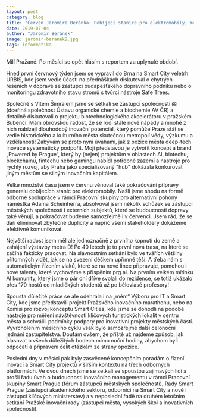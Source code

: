 ```yaml
---
layout: post
category: blog
title: "Červen Jaromíra Beránka: Dobíjecí stanice pro elektromobily, metro D a pražský inovační maraton"
date: 2019-07-04
author: "Jaromír Beránek"
image: jaromir-beranek2.jpg
tags: informatika 
---
```


Milí Pražané. Po měsíci se opět hlásím s reportem za uplynulé období. 

Hned první červnový týden jsem se vypravil do Brna na Smart City veletrh URBIS, kde jsem vedle účasti na přednáškách diskutoval o chytrých řešeních v dopravě se zástupci budapešťského dopravního podniku nebo o monitoringu zdravotního stavu stromů s tvůrci nástroje Safe Trees.

Společně s Vítem Šimralem jsme se setkali se zástupci společnosti i&i (dceřiná společnost Ústavu organické chemie a biochemie AV ČR) a detailně diskutovali o projektu biotechnologického akcelerátoru v pražském Bubenči. Mám obrovskou radost, že se rodí stále nové nápady a mnohé z nich nabízejí dlouhodobý inovační potenciál, který pomůže Praze stát se vedle historického a kulturního města skutečnou metropolí vědy, výzkumu a vzdělanosti! Zabývám se proto nyní úvahami, jak z pozice města deep-tech inovace systematicky podpořit. Mojí představou je vytvořit koncept a brand „Powered by Prague“, který by (nejen) projektům v oblastech AI, biotechu, blockchainu, fintechu nebo gamingu nabídl potřebné zázemí a nástroje pro rychlý rozvoj, aby Praha jako specializovaný "hub" dokázala konkurovat jiným městům se silným inovačním kapitálem.

Velké množství času jsem v červnu věnoval také pokračování přípravy generelu dobíjecích stanic pro elektromobily. Našli jsme shodu na formě odborné spolupráce v rámci Pracovní skupiny pro alternativní pohony náměstka Adama Scheinherra, absolvoval jsem několik schůzek se zástupci městských společností i externích subjektů, které se budoucnosti dopravy také věnují, a pokračovat budeme samozřejmě i v červenci. Jsem rád, že se daří eliminovat zbytečné duplicity a napříč všemi stakeholdery dokážeme efektivně komunikovat.

Největší radost jsem měl ale jednoznačně z prvního kopnutí do země a zahájení výstavby metra D! Po 40 letech je to první nová trasa, na které se začíná fakticky pracovat. Na slavnostním setkání bylo ve tvářích většiny přítomných vidět, jak se na svezení déčkem upřímně těší. A třeba nám s automatickým řízením vlaků, které se na nové lince připravuje, pomohou i nové talenty, které vychováme s přispěním prg.ai. Na prvním velkém mítinku AI komunity, který jsme o pár dní dříve svolali do rezidence, se totiž ukázalo přes 170 hostů od mladičkých studentů až po bělovlasé profesory!

Spousta důležité práce se ale odehrála i na „mém“ Výboru pro IT a Smart City, kde jsme představili projekt Pražského inovačního marathonu, nebo na Komisi pro rozvoj konceptu Smart Cities, kde jsme se dohodli na podobě nástroje pro měření návštěvnosti klíčových turistických lokalit v centru města a schválili podmínky podpory pro inovativní projekty městských částí. Vyvrcholením měsíčního cyklu však bylo samozřejmě další celonoční jednání zastupitelstva. Doufám ovšem, že příště už najdeme způsob, jak hlasovat o všech důležitých bodech mimo noční hodiny, abychom byli odpočatí a připravení čelit otázkám ze strany opozice.

Poslední dny v měsíci pak byly zasvěcené koncepčním poradám o řízení inovací a Smart City projektů v širším kontextu na třech odborných platformách. Ve dvou dnech jsme se setkali se spoustou zajímavých lidí a prošli řadu úvah o budoucnosti inovačního managementu v rámci Pracovní skupiny Smart Prague (fórum zástupců městských společností), Rady Smart Prague (zástupci akademického sektoru, odborníci na Smart City a nově i zástupci klíčových ministerstev) a v neposlední řadě na druhém letošním setkání Pražské inovační rady (zástupci města, vysokých škol a inovativních společností).

